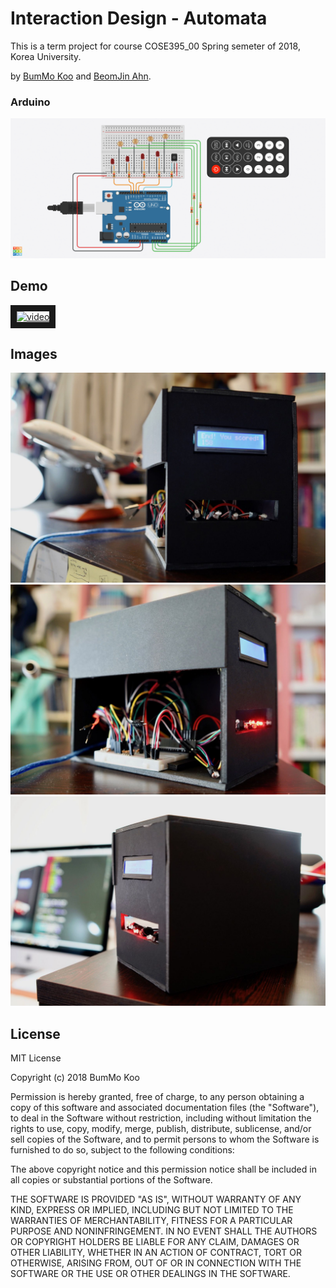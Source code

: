 # Interaction Design - Automata

This is a term project for course COSE395_00 Spring semeter of 2018, Korea University.

by [BumMo Koo](https://github.com/gbmksquare) and [BeomJin Ahn](https://github.com/tigersdennn).

### Arduino

<img src="./images/tinkercad.png">



## Demo

<a href="http://www.youtube.com/watch?feature=player_embedded&v=31rE3fBkwqo" target="_blank"><img src="http://img.youtube.com/vi/31rE3fBkwqo/0.jpg" 
alt="video" width="240" height="180" border="10" /></a>

## Images

<img src="./images/BMA01330.jpg">

<img src="./images/BMA01331.jpg">

<img src="./images/BMA01333.jpg">

## License

MIT License

Copyright (c) 2018 BumMo Koo

Permission is hereby granted, free of charge, to any person obtaining a copy of this software and associated documentation files (the "Software"), to deal in the Software without restriction, including without limitation the rights to use, copy, modify, merge, publish, distribute, sublicense, and/or sell copies of the Software, and to permit persons to whom the Software is furnished to do so, subject to the following conditions:

The above copyright notice and this permission notice shall be included in all copies or substantial portions of the Software.

THE SOFTWARE IS PROVIDED "AS IS", WITHOUT WARRANTY OF ANY KIND, EXPRESS OR IMPLIED, INCLUDING BUT NOT LIMITED TO THE WARRANTIES OF MERCHANTABILITY, FITNESS FOR A PARTICULAR PURPOSE AND NONINFRINGEMENT. IN NO EVENT SHALL THE AUTHORS OR COPYRIGHT HOLDERS BE LIABLE FOR ANY CLAIM, DAMAGES OR OTHER LIABILITY, WHETHER IN AN ACTION OF CONTRACT, TORT OR OTHERWISE, ARISING FROM, OUT OF OR IN CONNECTION WITH THE SOFTWARE OR THE USE OR OTHER DEALINGS IN THE SOFTWARE.